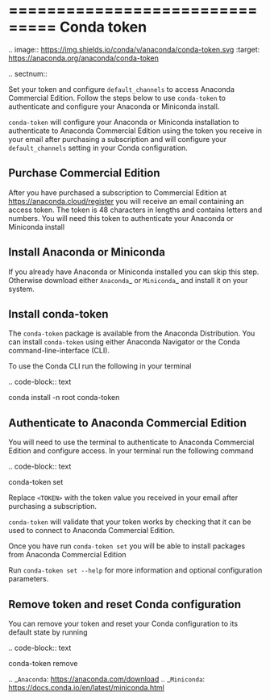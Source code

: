 ===============================
Conda token
===============================

.. image:: https://img.shields.io/conda/v/anaconda/conda-token.svg
   :target: https://anaconda.org/anaconda/conda-token

.. sectnum::

Set your token and configure ``default_channels`` to access Anaconda Commercial Edition. Follow the steps below
to use ``conda-token`` to authenticate and configure your Anaconda or Miniconda install.

``conda-token`` will configure your Anaconda or Miniconda installation to authenticate to Anaconda Commercial Edition
using the token you receive in your email after purchasing a subscription and will configure your ``default_channels``
setting in your Conda configuration.

Purchase Commercial Edition
---------------------------

After you have purchased a subscription to Commercial Edition at https://anaconda.cloud/register you will receive
an email containing an access token. 
The token is 48 characters in lengths and contains letters and numbers. You will need this token to authenticate
your Anaconda or Miniconda install

Install Anaconda or Miniconda
-----------------------------

If you already have Anaconda or Miniconda installed you can skip this step.
Otherwise download either `Anaconda`_ or `Miniconda`_ and install it on your system.


Install conda-token
-------------------

The ``conda-token`` package is available from the Anaconda Distribution.
You can install ``conda-token`` using either Anaconda Navigator or the Conda command-line-interface (CLI).

To use the Conda CLI run the following in your terminal

.. code-block:: text

   conda install -n root conda-token


Authenticate to Anaconda Commercial Edition
-------------------------------------------

You will need to use the terminal to authenticate to Anaconda Commercial Edition and configure access.
In your terminal run the following command

.. code-block:: text

   conda-token set <TOKEN>

Replace ``<TOKEN>`` with the token value you received in your email after purchasing a subscription.

``conda-token`` will validate that your token works by checking that it can be used to connect to Anaconda Commercial
Edition.

Once you have run ``conda-token set`` you will be able to install packages from Anaconda Commercial Edition

Run ``conda-token set --help`` for more information and optional configuration parameters.


Remove token and reset Conda configuration
------------------------------------------

You can remove your token and reset your Conda configuration to its default state by running

.. code-block:: text

   conda-token remove


.. _`Anaconda`: https://anaconda.com/download
.. _`Miniconda`: https://docs.conda.io/en/latest/miniconda.html
